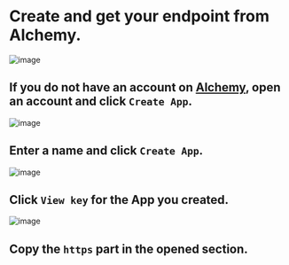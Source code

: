 # Create and get your endpoint from Alchemy.

![image](https://raw.githubusercontent.com/bxdoan/Arbitrum-Node/main/imgs/login_done.png)

## If you do not have an account on [Alchemy](https://alchemy.com/?r=0fa3b8a4c0dc5016), open an account and click `Create App`.

![image](https://raw.githubusercontent.com/bxdoan/Arbitrum-Node/main/imgs/create_app.png)

## Enter a name and click `Create App`.

![image](https://raw.githubusercontent.com/bxdoan/Arbitrum-Node/main/imgs/view_key.png)

## Click `View key` for the App you created.

![image](https://raw.githubusercontent.com/bxdoan/Arbitrum-Node/main/imgs/get_url.png)

## Copy the `https` part in the opened section.